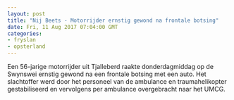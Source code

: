 ```yaml
---
layout: post
title: "Nij Beets - Motorrijder ernstig gewond na frontale botsing"
date: Fri, 11 Aug 2017 07:04:00 GMT
categories: 
- fryslan 
- opsterland 
---
```


Een 56-jarige motorrijder uit Tjalleberd raakte donderdagmiddag op de  Swynswei ernstig gewond na een frontale botsing met een auto. Het slachtoffer werd door het personeel van de ambulance en traumahelikopter gestabiliseerd en vervolgens per ambulance overgebracht naar het UMCG.
